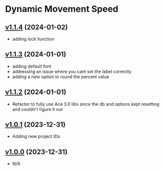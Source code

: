 # Dynamic Movement Speed

## [v1.1.4](https://github.com/rbgdevx/dynamic-movement-speed/releases/tag/v1.1.4) (2024-01-02)

- adding lock function

## [v1.1.3](https://github.com/rbgdevx/dynamic-movement-speed/releases/tag/v1.1.3) (2024-01-01)

- adding default font
- addressing an issue where you cant set the label correctly
- adding a new option to round the percent value

## [v1.1.2](https://github.com/rbgdevx/dynamic-movement-speed/releases/tag/v1.1.2) (2024-01-01)

- Refactor to fully use Ace 3.0 libs since the db and options kept resetting and couldn't figure it out

## [v1.0.1](https://github.com/rbgdevx/dynamic-movement-speed/releases/tag/v1.0.1) (2023-12-31)

- Adding new project IDs

## [v1.0.0](https://github.com/rbgdevx/dynamic-movement-speed/releases/tag/v1.0.0) (2023-12-31)

- N/A
